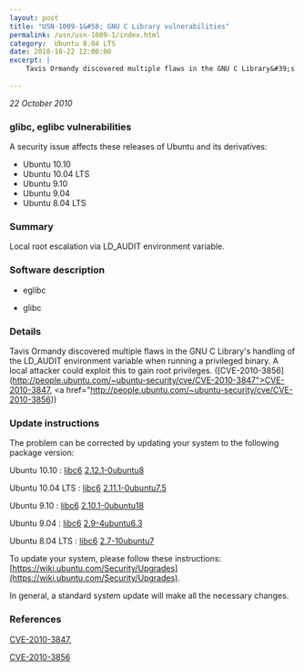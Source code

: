 ```yaml
---
layout: post
title: "USN-1009-1&#58; GNU C Library vulnerabilities"
permalink: /usn/usn-1009-1/index.html
category:  Ubuntu 8.04 LTS
date: 2010-10-22 12:00:00
excerpt: |
    Tavis Ormandy discovered multiple flaws in the GNU C Library&#39;s handling of the LD_AUDIT environment variable when running a privileged binary. A local attacker could exploit this to gain root privileges. ([CVE-2010-3856](http://people.ubuntu.com/~ubuntu-security/cve/CVE-2010-3847">CVE-2010-3847</a>, <a href="http://people.ubuntu.com/~ubuntu-security/cve/CVE-2010-3856)) 
    
--- 
```

 
 

*22 October 2010*

### glibc, eglibc vulnerabilities

A security issue affects these releases of Ubuntu and its derivatives:

* Ubuntu 10.10
* Ubuntu 10.04 LTS
* Ubuntu 9.10
* Ubuntu 9.04
* Ubuntu 8.04 LTS

### Summary

Local root escalation via LD_AUDIT environment variable. 

### Software description

* eglibc 

* glibc 

### Details

Tavis Ormandy discovered multiple flaws in the GNU C Library&#39;s handling of the LD_AUDIT environment variable when running a privileged binary. A local attacker could exploit this to gain root privileges. ([CVE-2010-3856](http://people.ubuntu.com/~ubuntu-security/cve/CVE-2010-3847">CVE-2010-3847</a>, <a href="http://people.ubuntu.com/~ubuntu-security/cve/CVE-2010-3856)) 

### Update instructions

The problem can be corrected by updating your system to the following package version:

Ubuntu 10.10
 : [libc6](https://launchpad.net/ubuntu/+source/eglibc) <span> [2.12.1-0ubuntu8](https://launchpad.net/ubuntu/+source/eglibc/2.12.1-0ubuntu8) </span> 

Ubuntu 10.04 LTS
 : [libc6](https://launchpad.net/ubuntu/+source/eglibc) <span> [2.11.1-0ubuntu7.5](https://launchpad.net/ubuntu/+source/eglibc/2.11.1-0ubuntu7.5) </span> 

Ubuntu 9.10
 : [libc6](https://launchpad.net/ubuntu/+source/eglibc) <span> [2.10.1-0ubuntu18](https://launchpad.net/ubuntu/+source/eglibc/2.10.1-0ubuntu18) </span> 

Ubuntu 9.04
 : [libc6](https://launchpad.net/ubuntu/+source/glibc) <span> [2.9-4ubuntu6.3](https://launchpad.net/ubuntu/+source/glibc/2.9-4ubuntu6.3) </span> 

Ubuntu 8.04 LTS
 : [libc6](https://launchpad.net/ubuntu/+source/glibc) <span> [2.7-10ubuntu7](https://launchpad.net/ubuntu/+source/glibc/2.7-10ubuntu7) </span> 

To update your system, please follow these instructions: [https://wiki.ubuntu.com/Security/Upgrades](https://wiki.ubuntu.com/Security/Upgrades).

In general, a standard system update will make all the necessary changes. 

### References

 
 [CVE-2010-3847](http://people.ubuntu.com/~ubuntu-security/cve/CVE-2010-3847), 

 [CVE-2010-3856](http://people.ubuntu.com/~ubuntu-security/cve/CVE-2010-3856)
 

